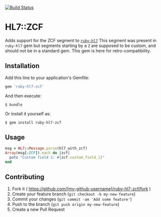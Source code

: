 [![Build Status](https://travis-ci.org/ruby-hl7/ruby-hl7-zcf.svg)](https://travis-ci.org/ruby-hl7/ruby-hl7-zcf)

# HL7::ZCF

Adds support for the ZCF segment to [`ruby-hl7`](https://github.com/ruby-hl7/ruby-hl7)
This segment was present in `ruby-hl7` gem but segments starting by a `Z` are supposed to be custom,
and should not be in a standard gem. This gem is here for retro-compatibility.

## Installation

Add this line to your application's Gemfile:

```ruby
gem 'ruby-hl7-zcf'
```

And then execute:

    $ bundle

Or install it yourself as:

    $ gem install ruby-hl7-zcf

## Usage

```ruby
msg = HL7::Message.parse(hl7_with_zcf)
Array(msg[:ZCF]).each do |zcf|
  puts "Custom field 1: #{zcf.custom_field_1}"
end
```

## Contributing

1. Fork it ( https://github.com/[my-github-username]/ruby-hl7-zcf/fork )
2. Create your feature branch (`git checkout -b my-new-feature`)
3. Commit your changes (`git commit -am 'Add some feature'`)
4. Push to the branch (`git push origin my-new-feature`)
5. Create a new Pull Request

